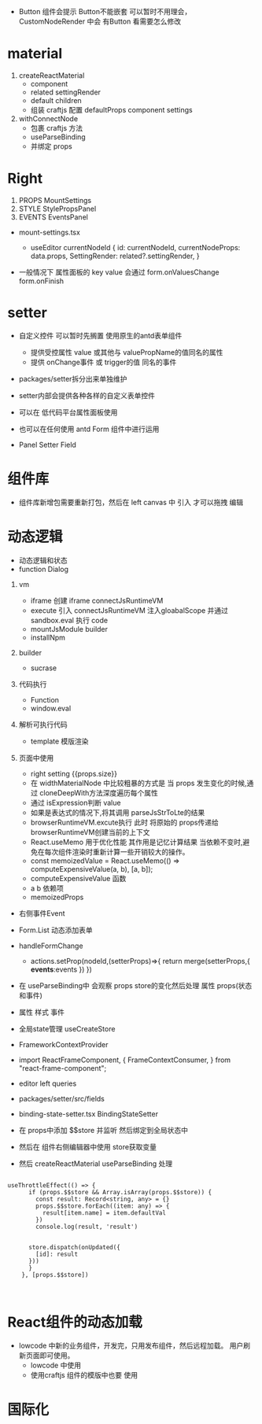 * Button 组件会提示 Button不能嵌套 可以暂时不用理会， CustomNodeRender 中会 有Button 看需要怎么修改

# material
1. createReactMaterial 
    - component
    - related settingRender
    - default children
    - 组装 craftjs 配置   defaultProps  component  settings 
2. withConnectNode
    - 包裹 craftjs 方法
    - useParseBinding
    - 并绑定 props 


# Right 
1. PROPS  MountSettings
2. STYLE  StylePropsPanel
3. EVENTS EventsPanel


* mount-settings.tsx
    - useEditor currentNodeId  {
        id: currentNodeId,
        currentNodeProps: data.props,
        SettingRender: related?.settingRender,
      }

* 一般情况下 属性面板的 key value 会通过  form.onValuesChange  form.onFinish
# setter

* 自定义控件  可以暂时先搁置 使用原生的antd表单组件
    - 提供受控属性 value 或其他与 valuePropName的值同名的属性
    - 提供 onChange事件 或 trigger的值 同名的事件

* packages/setter拆分出来单独维护
* setter内部会提供各种各样的自定义表单控件
* 可以在 低代码平台属性面板使用 
* 也可以在任何使用 antd Form 组件中进行运用
* Panel Setter Field

# 组件库



* 组件库新增包需要重新打包，然后在 left  canvas 中 引入 才可以拖拽 编辑




# 动态逻辑
* 动态逻辑和状态  
* function  Dialog
1. vm 
    - iframe 创建 iframe  connectJsRuntimeVM
    - execute 引入 connectJsRuntimeVM 注入gloabalScope  并通过 sandbox.eval 执行 code
    - mountJsModule builder
    - installNpm
2. builder
    - sucrase
3. 代码执行   
    - Function
    - window.eval

4. 解析可执行代码  
    - template 模版渲染
5. 页面中使用 
    - right setting {{props.size}}
    - 在 widthMaterialNode 中比较粗暴的方式是 当 props 发生变化的时候,通过 cloneDeepWith方法深度遍历每个属性
    - 通过 isExpression判断 value 
    - 如果是表达式的情况下,将其调用 parseJsStrToLte的结果
    - browserRuntimeVM.excute执行  此时 将原始的 props传递给 browserRuntimeVM创建当前的上下文
    - React.useMemo  用于优化性能 其作用是记忆计算结果 当依赖不变时,避免在每次组件渲染时重新计算一些开销较大的操作。
    - const memoizedValue = React.useMemo(() => computeExpensiveValue(a, b), [a, b]);
    - computeExpensiveValue 函数
    - a b 依赖项
    - memoizedProps


 * 右侧事件Event  
 * Form.List 动态添加表单
 * handleFormChange   
    - actions.setProp(nodeId,(setterProps)=>{
        return merge(setterProps,{
            __events__:events
        })
    })
* 在 useParseBinding中 会观察 props store的变化然后处理 属性 props(状态和事件)


* 属性 样式 事件

* 全局state管理   useCreateStore   
* FrameworkContextProvider
* import ReactFrameComponent, {
  FrameContextConsumer,
} from "react-frame-component";
* editor  left  queries

* packages/setter/src/fields
* binding-state-setter.tsx BindingStateSetter  
* 在 props中添加 $$store 并监听 然后绑定到全局状态中
* 然后在 组件右侧编辑器中使用 store获取变量
* 然后  createReactMaterial useParseBinding 处理


```

useThrottleEffect(() => {
      if (props.$$store && Array.isArray(props.$$store)) {
        const result: Record<string, any> = {}
        props.$$store.forEach((item: any) => {
          result[item.name] = item.defaultVal
        })
        console.log(result, 'result')

      
      store.dispatch(onUpdated({
        [id]: result
      }))
      }
    }, [props.$$store])



```

# React组件的动态加载 
* lowcode 中新的业务组件，开发完，只用发布组件，然后远程加载。 用户刷新页面即可使用。
    -  lowcode 中使用
    -  使用craftjs 组件的模版中也要 使用

# 国际化
    